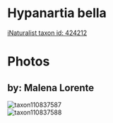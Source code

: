 
Hypanartia bella
================
  
[iNaturalist taxon id: 424212](https://www.inaturalist.org/taxa/424212)
# Photos

## by: Malena Lorente
  
![taxon110837587](https://inaturalist-open-data.s3.amazonaws.com/photos/118781024/medium.jpg)  
![taxon110837588](https://inaturalist-open-data.s3.amazonaws.com/photos/118780955/medium.jpg)